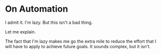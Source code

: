 # On Automation
I admit it. I'm lazy. But this isn't a bad thing.

Let me explain.

The fact that I'm lazy makes me go the extra mile to reduce the effort that I will have to apply to achieve future goals. It sounds complex, but it isn't.


